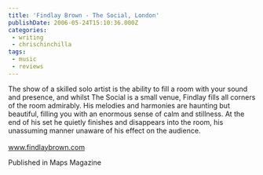 ```yaml
---
title: 'Findlay Brown - The Social, London'
publishDate: 2006-05-24T15:10:36.000Z
categories:
 - writing
 - chrischinchilla
tags: 
 - music 
 - reviews
---
```


The show of a skilled solo artist is the ability to fill a room with your sound and presence, and whilst The Social is a small venue, Findlay fills all corners of the room admirably. His melodies and harmonies are haunting but beautiful, filling you with an enormous sense of calm and stillness. At the end of his set he quietly finishes and disappears into the room, his unassuming manner unaware of his effect on the audience.<br><br><a href='https://www.findlaybrown.com' target='_blank'>www.findlaybrown.com</a>

Published in Maps Magazine
